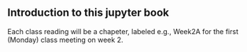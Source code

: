 ## Introduction to this jupyter book

Each class reading will be a chapeter, labeled e.g., Week2A for the first (Monday) class meeting on week 2.